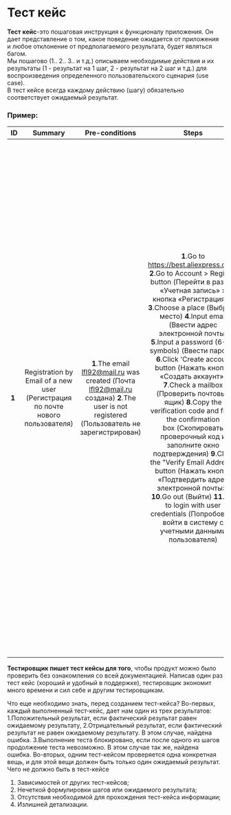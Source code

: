 # Тест кейс
**Тест кейс**-это пошаговая инструкция к функционалу приложения. Он дает представление о том, какое поведение ожидается от приложения и любое отклонение от предполагаемого результата, будет являться багом.     
Мы пошагово (1.. 2.. 3.. и т.д.) описываем необходимые действия и их результаты (1 - результат на 1 шаг, 2 - результат на 2 шаг и т.д.)  для воспроизведения определенного пользовательского сценария (use case).   
В тест кейсе всегда каждому действию (шагу) обязательно соответствует ожидаемый результат.    
### Пример:   

ID | Summary | Pre-conditions | Steps | Expected results
:--|:-------:|:--------------:|:-----:|-----------------:
**1** | Registration by Email of a new user (Регистрация по почте нового пользователя) | **1**.The email lfl92@mail.ru was created (Почта lfl92@mail.ru создана)    **2**.The user is not registered (Пользователь не зарегистрирован) | **1**.Go to https://best.aliexpress.com/   **2**.Go to Account > Register button (Перейти в раздел «Учетная запись» > кнопка «Регистрация».)   **3**.Choose a place (Выбрать место)    **4**.Input email (Ввести адрес электронной почты)  **5**.Input a password (6-20 symbols) (Ввести пароль)   **6**.Click 'Create accout' button (Нажать кнопку «Создать аккаунт»)    **7**.Check a mailbox (Проверить почтовый ящик)     **8**.Copy the verification code and fill in the confirmation box (Скопировать проверочный код и заполните окно подтверждения) **9**.Click the "Verify Email Address" button (Нажать кнопку «Подтвердить адрес электронной почты»)     **10**.Go out (Выйти)   **11**.Try to login with user credentials (Попробовать войти в систему с учетными данными пользователя) |   **1**.The Main page is open (Главная страница открыта)  **2**.The registration window is opened (Окно регистрации открыто)  **3**.The list opens. User selects a location (Открывается список. Пользователь выбирает место)     **4**.Email is displayed, no error message (Почта отображается, нет сообщения об ошибке)    **5**.The password is displayed, there is no error message. (Пароль отображается, сообщения об ошибке нет)  **6**.The verification window is dispalyed. The 'Verify Email' button is disabled (Отображается окно проверки. Кнопка «Подтвердить адрес электронной почты» отключена)  **7**.The verification code was received (Код подтверждения получен)    **8**.Confirm button is active (Кнопка подтвердить активна)     **9**.User registered (Пользователь зарегистрирован)    **10**.User logged out (Пользователь вышел из системы)  **11**.User logged in (Пользователь вошел в систему) |
  
**Тестировщик пишет тест кейсы для того**, чтобы продукт можно было проверить без ознакомления со всей документацией. Написав один раз тест кейс (хороший и удобный в поддержке), тестировщик экономит много времени и сил себе и другим тестировщикам.   

Что еще необходимо знать, перед созданием тест-кейса?
Во-первых, каждый выполненный тест-кейс, дает нам один из трех результатов:   
1.Положительный результат, если фактический результат равен ожидаемому результату,
2.Отрицательный результат, если фактический результат не равен ожидаемому результату. В этом случае, найдена ошибка.
3.Выполнение теста блокировано, если после одного из шагов продолжение теста невозможно. В этом случае так же, найдена ошибка.
Во-вторых, одним тест-кейсом проверяется одна конкретная вещь, и для этой вещи должен быть только один ожидаемый результат.
Чего не должно быть в тест-кейсе
1. Зависимостей от других тест-кейсов;
2. Нечеткой формулировки шагов или ожидаемого результата;
3. Отсутствия необходимой для прохождения тест-кейса информации;
4. Излишней детализации.
